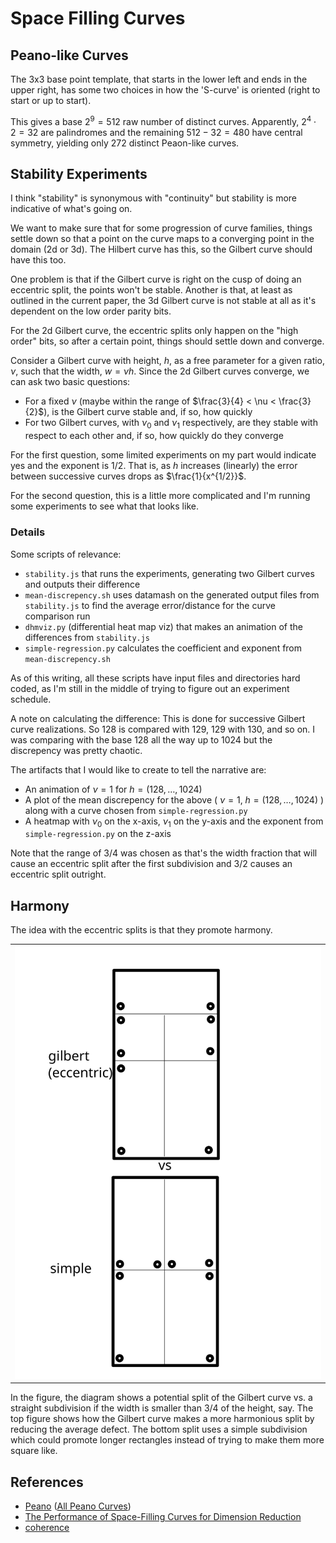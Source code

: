 Space Filling Curves
===

Peano-like Curves
---

The 3x3 base point template, that starts in the lower left and ends in the upper right,
has some two choices in how the 'S-curve' is oriented (right to start or up to start).

This gives a base $2^9 = 512$ raw number of distinct curves.
Apparently, $2^4 \cdot 2 = 32$ are palindromes and the remaining $512 - 32 = 480$
have central symmetry, yielding only $272$ distinct Peaon-like curves.


Stability Experiments
---

I think "stability" is synonymous with "continuity" but stability is more indicative of what's going on.

We want to make sure that for some progression of curve families, things settle down so that a point
on the curve maps to a converging point in the domain (2d or 3d).
The Hilbert curve has this, so the Gilbert curve should have this too.

One problem is that if the Gilbert curve is right on the cusp of doing an eccentric split, the
points won't be stable.
Another is that, at least as outlined in the current paper, the 3d Gilbert curve is not stable
at all as it's dependent on the low order parity bits.

For the 2d Gilbert curve, the eccentric splits only happen on the "high order" bits, so after a certain
point, things should settle down and converge.

Consider a Gilbert curve with height, $h$, as a free parameter for a given ratio, $\nu$, such
that the width, $w = \nu h$.
Since the 2d Gilbert curves converge, we can ask two basic questions:

* For a fixed $\nu$ (maybe within the range of $\frac{3}{4} < \nu < \frac{3}{2}$), is the Gilbert curve
  stable and, if so, how quickly
* For two Gilbert curves, with $\nu _ 0$ and $\nu _ 1$ respectively, are they stable with respect to each
  other and, if so, how quickly do they converge

For the first question, some limited experiments on my part would indicate yes and the exponent is $1/2$.
That is, as $h$ increases (linearly) the error between successive curves drops as $\frac{1}{x^{1/2}}$.

For the second question, this is a little more complicated and I'm running some experiments to see
what that looks like.

### Details

Some scripts of relevance:

* `stability.js` that runs the experiments, generating two Gilbert curves and outputs their difference
* `mean-discrepency.sh` uses datamash on the generated output files from `stability.js` to find the average error/distance
  for the curve comparison run
* `dhmviz.py` (differential heat map viz) that makes an animation of the differences from `stability.js`
* `simple-regression.py` calculates the coefficient and exponent from `mean-discrepency.sh`

As of this writing, all these scripts have input files and directories hard coded, as I'm still in the middle of trying
to figure out an experiment schedule.

A note on calculating the difference: This is done for successive Gilbert curve realizations. So 128 is compared with 129,
129 with 130, and so on.
I was comparing with the base 128 all the way up to 1024 but the discrepency was pretty chaotic.

The artifacts that I would like to create to tell the narrative are:

* An animation of $\nu = 1$ for $h = (128, \dots, 1024)$
* A plot of the mean discrepency for the above ( $\nu = 1$, $h = (128, \dots, 1024)$ ) along with a curve chosen from `simple-regression.py`
* A heatmap with $\nu _ 0$ on the x-axis, $\nu _ 1$ on the y-axis and the exponent from `simple-regression.py` on the z-axis

Note that the range of $3/4$ was chosen as that's the width fraction that will cause an eccentric split after the first subdivision
and $3/2$ causes an eccentric split outright.
  

Harmony
---

The idea with the eccentric splits is that they promote harmony.

| |
|---|
| ![harmony example](harmonious_example.svg) |

In the figure, the diagram shows a potential split of the Gilbert curve vs. a straight subdivision
if the width is smaller than 3/4 of the height, say.
The top figure shows how the Gilbert curve makes a more harmonious split by reducing the average defect.
The bottom split uses a simple subdivision which could promote longer rectangles instead of trying to make
them more square like.


References
---

* [Peano](https://www.cut-the-knot.org/Curriculum/Geometry/Peano.shtml#number) ([All Peano Curves](https://www.cut-the-knot.org/Curriculum/Geometry/PeanoComplete.shtml))
* [The Performance of Space-Filling Curves for Dimension Reduction](https://people.csail.mit.edu/jaffer/CNS/PSFCDR)
* [coherence](https://www.sciencedirect.com/science/article/abs/pii/B9780080507545500189)
